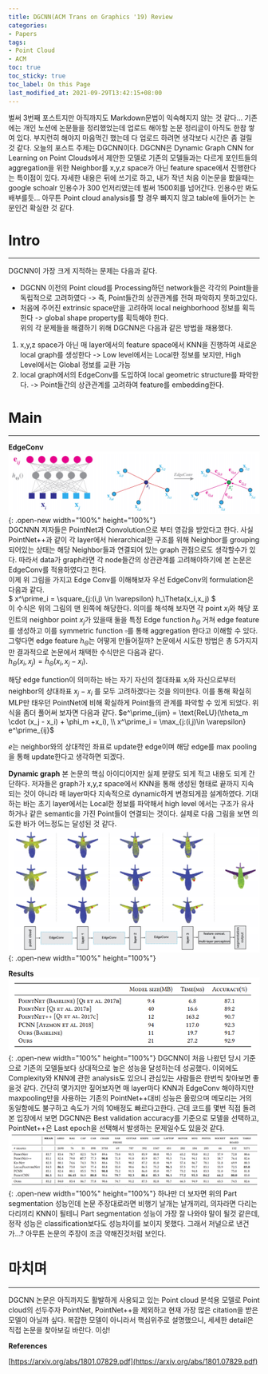 ```yaml
---
title: DGCNN(ACM Trans on Graphics '19) Review
categories:
- Papers
tags:
- Point Cloud
- ACM
toc: true
toc_sticky: true
toc_label: On this Page
last_modified_at: 2021-09-29T13:42:15+08:00
---
```


벌써 3번째 포스트지만 아직까지도 Markdown문법이 익숙해지지 않는 것 같다... 기존에는 개인 노션에 논문들을 정리했었는데 업로드 해야할 논문 정리글이 아직도 한참 쌓여 있다. 부지런히 해야지 마음먹긴 했는데 다 업로드 하려면 생각보다 시간은 좀 걸릴 것 같다. 오늘의 포스트 주제는 DGCNN이다. DGCNN은 Dynamic Graph CNN for Learning on Point Clouds에서 제안한 모델로 기존의 모델들과는 다르게 포인트들의 aggregation을 위한 Neighbor를 x,y,z space가 아닌 feature space에서 진행한다는 특이점이 있다. 자세한 내용은 뒤에 쓰기로 하고, 내가 작년 처음 이논문을 봤을때는 google schoalr 인용수가 300 언저리였는데 벌써 1500회를 넘어간다. 인용수만 봐도 배부를듯... 아무튼 Point cloud analysis를 할 경우 빠지지 않고 table에 들어가는 논문인건 확실한 것 같다.

# Intro
___
DGCNN이 가장 크게 지적하는 문제는 다음과 같다.   
- DGCNN 이전의 Point cloud를 Processing하던 network들은 각각의 Point들을 독립적으로 고려하였다 -> 즉, Point들간의 상관관계를 전혀 파악하지 못하고있다.  
- 처음에 주어진 extrinsic space만을 고려하여 local neighborhood 정보를 획득한다 -> global shape property를 획득해야 한다.  
위의 각 문제들을 해결하기 위해 DGCNN은 다음과 같은 방법을 채용했다.  
1. x,y,z space가 아닌 매 layer에서의 feature space에서 KNN을 진행하여 새로운 local graph를 생성한다 -> Low level에서는 Local한 정보를 보지만, High Level에서는 Global 정보를 교환 가능  
2. local graph에서의 EdgeConv를 도입하여 local geometric structure를 파악한다. -> Point들간의 상관관계를 고려하여 feature를 embedding한다.  

# Main
___
**EdgeConv**
![fig1](/assets/images/posts/DGCNN-fig1.png){: .open-new width="100%" height="100%"}  
DGCNNN 저자들은 PointNet과 Convolution으로 부터 영감을 받았다고 한다. 사실 PointNet++과 같이 각 layer에서 hierarchical한 구조를 위해 Neighbor를 grouping되어있는 상태는 해당 Neighbor들과 연결되어 있는 graph 관점으로도 생각할수가 있다. 따라서 data가 graph라면 각 node들간의 상관관계를 고려해야하기에 본 논문은 EdgeConv를 적용하였다고 한다.  
이제 위 그림을 가지고 Edge Conv를 이해해보자 우선 EdgeConv의 formulation은 다음과 같다.  
$ x^\prime_i = \square_{j:(i,j) \in \varepsilon} h_\Theta(x_i,x_j) $  
이 수식은 위의 그림의 맨 왼쪽에 해당한다. 의미를 해석해 보자면 각 point $x_i$와 해당 포인트의 neighbor point $x_j$가 있을때 둘을 특정 Edge function $h_\Theta$ 거쳐 edge feature를 생성하고 이를 symmetric function $\square$를 통해 aggregation 한다고 이해할 수 있다.  
그렇다면 edge feature $h_\Theta$는 어떻게 만들어질까? 논문에서 시도한 방법은 총 5가지지만 결과적으로 논문에서 채택한 수식만은 다음과 같다.  
$h_\Theta(x_i, x_j) = \bar{h}_\Theta(x_i, x_j - x_i)$.  

해당 edge function이 의미하는 바는 자기 자신의 절대좌표 $x_i$와 자신으로부터 neighbor의 상대좌표 $x_j-x_i$ 를 모두 고려하겠다는 것을 의미한다. 이를 통해 확실히 MLP만 태우던 PointNet에 비해 확실하게 Point들의 관계를 파악할 수 있게 되었다. 위식을 좀더 풀어써 보자면 다음과 같다.
$e^\prime_{ijm} = \text{ReLU}(\theta_m \cdot (x_j - x_i) + \phi_m +x_i), \\ x^\prime_i = \max_{j:(i,j)\in \varepsilon} e^\prime_{ij}$

$e$는 neighbor와의 상대적인 좌표로 update한 edge이며 해당 edge를 max pooling을 통해 update한다고 생각하면 되겠다.

**Dynamic graph**
본 논문의 핵심 아이디어지만 실제 분량도 되게 적고 내용도 되게 간단하다. 저자들은 graph가 x,y,z space에서 KNN을 통해 생성된 형태로 끝까지 지속되는 것이 아니라 매 layer마다 지속적으로 dynamic하게 변경되게끔 설계하였다. 기대하는 바는 초기 layer에서는 Local한 정보를 파악해서 high level 에서는 구조가 유사하거나 같은 semantic을 가진 Point들이 연결되는 것이다. 실제로 다음 그림을 보면 의도한 바가 어느정도는 달성된 것 같다. 
![fig2](/assets/images/posts/DGCNN-fig2.png){: .open-new width="100%" height="100%"}  

**Results**
![fig3](/assets/images/posts/DGCNN-fig3.png){: .open-new width="100%" height="100%"} 
DGCNN이 처음 나왔던 당시 기준으로 기존의 모델들보다 상대적으로 높은 성능을 달성하는데 성공했다. 이외에도 Complexity와 KNN에 관한 analysis도 있으니 관심있는 사람들은 한번씩 찾아보면 좋을것 같다. 간단히 몇가지만 짚어보자면 매 layer마다 KNN과 EdgeConv 해야하지만 maxpooling만을 사용하는 기존의 PointNet++대비 성능은 올랐으며 메모리는 거의 동일함에도 불구하고 속도가 거의 10배정도 빠르다고한다. 근데 코드를 몇번 직접 돌려본 입장에서 보면 DGCNN은 Best validation accuracy를 기준으로 모델을 선택하고, PointNet++은 Last epoch을 선택해서 발생하는 문제일수도 있을것 같다.  
![fig4](/assets/images/posts/DGCNN-fig4.png){: .open-new width="100%" height="100%"} 
하나만 더 보자면 위의 Part segmentation 성능인데 논문 주장대로라면 비행기 날개는 날개끼리, 의자라면 다리는 다리끼리 KNN이 될테니 Part segmentation 성능이 가장 잘 나와야 말이 될것 같은데, 정작 성능은 classification보다도 성능차이를 보이지 못했다. 그래서 저널으로 낸건가...? 아무튼 논문의 주장이 조금 약해진것처럼 보인다.

# 마치며
___
DGCNN 논문은 아직까지도 활발하게 사용되고 있는 Point cloud 분석용 모델로 Point cloud의 선두주자 PointNet, PointNet++을 제외하고 현재 가장 많은 citation을 받은 모델이 아닐까 싶다. 복잡한 모델이 아니라서 핵심위주로 설명했으니, 세세한 detail은 직접 논문을 찾아보길 바란다. 이상! 


**References**

[https://arxiv.org/abs/1801.07829.pdf](https://arxiv.org/abs/1801.07829.pdf)
